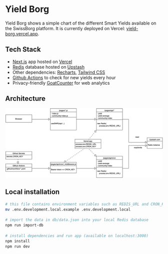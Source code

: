 # Yield Borg

Yield Borg shows a simple chart of the different Smart Yields available on the SwissBorg platform. It is currently deployed on Vercel: [yield-borg.vercel.app](https://yield-borg.vercel.app).

## Tech Stack

* [Next.js](https://nextjs.org) app hosted on [Vercel](https://vercel.com)
* [Redis](https://redis.io) database hosted on [Upstash](https://www.upstash.com)
* Other dependencies: [Recharts](https://recharts.org/), [Tailwind CSS](https://tailwindcss.com)
* [Github Actions](https://github.com/features/actions) to check for new yields every hour
* Privacy-friendly [GoatCounter](https://www.goatcounter.com) for web analytics

## Architecture

![Architecture](doc/ARCH.png)

## Local installation

```sh
# this file contains environment variables such as REDIS_URL and CRON_KEY
mv .env.development.local.example .env.development.local

# import the data in db/data.json into your local Redis database
npm run import-db

# install dependencies and run app (available on localhost:3000)
npm install
npm run dev
```
